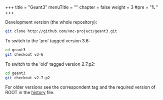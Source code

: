 +++
title = "Geant3"
menuTitle = ""
chapter = false
weight = 3
#pre = "<b>1. </b>"
+++

Development version (the whole repository):
```bash 
git clone http://github.com/vmc-project/geant3.git
```

To switch to the 'pro' tagged version 3.6:
```bash
cd geant3 
git checkout v3-6
```

To switch to the 'old' tagged version 2.7.p2:<br>
```bash 
cd geant3 
git checkout v2-7-p2
```

For older versions see the correspondent tag and the required version of ROOT in 
the [history](https://github.com/vmc-project/geant3/blob/master/history) file.
